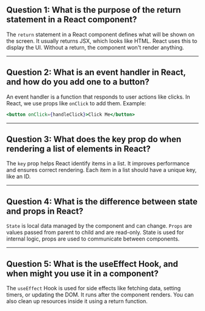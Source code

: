 
## Question 1: What is the purpose of the return statement in a React component?

The `return` statement in a React component defines what will be shown on the screen. It usually returns JSX, which looks like HTML. React uses this to display the UI. Without a return, the component won't render anything.

---

## Question 2: What is an event handler in React, and how do you add one to a button?

An event handler is a function that responds to user actions like clicks. In React, we use props like `onClick` to add them. Example:

```jsx
<button onClick={handleClick}>Click Me</button>
```

---

## Question 3: What does the key prop do when rendering a list of elements in React?

The `key` prop helps React identify items in a list. It improves performance and ensures correct rendering. Each item in a list should have a unique key, like an ID.

---

## Question 4: What is the difference between state and props in React?

`State` is local data managed by the component and can change. `Props` are values passed from parent to child and are read-only. State is used for internal logic, props are used to communicate between components.

---

## Question 5: What is the useEffect Hook, and when might you use it in a component?

The `useEffect` Hook is used for side effects like fetching data, setting timers, or updating the DOM. It runs after the component renders. You can also clean up resources inside it using a return function.
